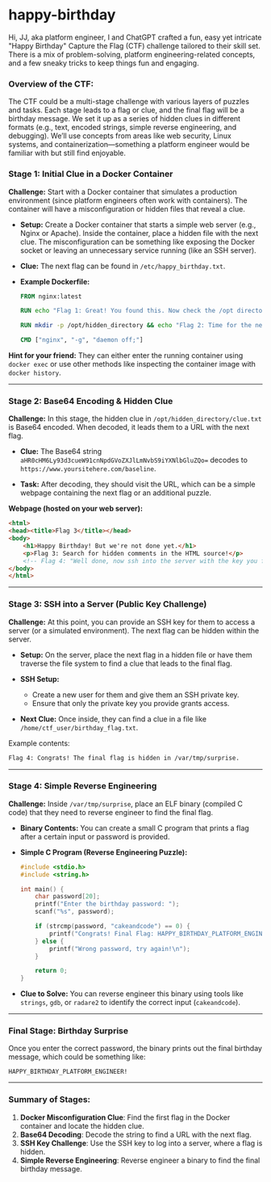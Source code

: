 # happy-birthday
Hi, JJ, aka platform engineer, I and ChatGPT crafted a fun, easy yet intricate "Happy Birthday" Capture the Flag (CTF) challenge tailored to their skill set. There is a mix of problem-solving, platform engineering-related concepts, and a few sneaky tricks to keep things fun and engaging.

### Overview of the CTF:
The CTF could be a multi-stage challenge with various layers of puzzles and tasks. Each stage leads to a flag or clue, and the final flag will be a birthday message. We set it up as a series of hidden clues in different formats (e.g., text, encoded strings, simple reverse engineering, and debugging). We’ll use concepts from areas like web security, Linux systems, and containerization—something a platform engineer would be familiar with but still find enjoyable.

### Stage 1: Initial Clue in a Docker Container
**Challenge:** Start with a Docker container that simulates a production environment (since platform engineers often work with containers). The container will have a misconfiguration or hidden files that reveal a clue.

- **Setup:** Create a Docker container that starts a simple web server (e.g., Nginx or Apache). Inside the container, place a hidden file with the next clue. The misconfiguration can be something like exposing the Docker socket or leaving an unnecessary service running (like an SSH server).

- **Clue:** The next flag can be found in `/etc/happy_birthday.txt`.

- **Example Dockerfile:**
    ```Dockerfile
    FROM nginx:latest

    RUN echo "Flag 1: Great! You found this. Now check the /opt directory!" > /etc/happy_birthday.txt

    RUN mkdir -p /opt/hidden_directory && echo "Flag 2: Time for the next challenge. Decode the following: aHR0cHM6Ly93d3cueW91cnNpdGVoZXJlLmNvbS9iYXNlbGluZQo=" > /opt/hidden_directory/clue.txt

    CMD ["nginx", "-g", "daemon off;"]
    ```

**Hint for your friend:** They can either enter the running container using `docker exec` or use other methods like inspecting the container image with `docker history`.

---

### Stage 2: Base64 Encoding & Hidden Clue
**Challenge:** In this stage, the hidden clue in `/opt/hidden_directory/clue.txt` is Base64 encoded. When decoded, it leads them to a URL with the next flag.

- **Clue:** The Base64 string `aHR0cHM6Ly93d3cueW91cnNpdGVoZXJlLmNvbS9iYXNlbGluZQo=` decodes to `https://www.yoursitehere.com/baseline`.

- **Task:** After decoding, they should visit the URL, which can be a simple webpage containing the next flag or an additional puzzle.

**Webpage (hosted on your web server):**
```html
<html>
<head><title>Flag 3</title></head>
<body>
    <h1>Happy Birthday! But we're not done yet.</h1>
    <p>Flag 3: Search for hidden comments in the HTML source!</p>
    <!-- Flag 4: "Well done, now ssh into the server with the key you find next!" -->
</body>
</html>
```

---

### Stage 3: SSH into a Server (Public Key Challenge)
**Challenge:** At this point, you can provide an SSH key for them to access a server (or a simulated environment). The next flag can be hidden within the server.

- **Setup:** On the server, place the next flag in a hidden file or have them traverse the file system to find a clue that leads to the final flag.

- **SSH Setup:**
  - Create a new user for them and give them an SSH private key.
  - Ensure that only the private key you provide grants access.
  
- **Next Clue:** Once inside, they can find a clue in a file like `/home/ctf_user/birthday_flag.txt`.

Example contents:
```bash
Flag 4: Congrats! The final flag is hidden in /var/tmp/surprise.
```

---

### Stage 4: Simple Reverse Engineering
**Challenge:** Inside `/var/tmp/surprise`, place an ELF binary (compiled C code) that they need to reverse engineer to find the final flag.

- **Binary Contents:** You can create a small C program that prints a flag after a certain input or password is provided.
  
- **Simple C Program (Reverse Engineering Puzzle):**
    ```c
    #include <stdio.h>
    #include <string.h>

    int main() {
        char password[20];
        printf("Enter the birthday password: ");
        scanf("%s", password);

        if (strcmp(password, "cakeandcode") == 0) {
            printf("Congrats! Final Flag: HAPPY_BIRTHDAY_PLATFORM_ENGINEER!\n");
        } else {
            printf("Wrong password, try again!\n");
        }

        return 0;
    }
    ```

- **Clue to Solve:** You can reverse engineer this binary using tools like `strings`, `gdb`, or `radare2` to identify the correct input (`cakeandcode`).

---

### Final Stage: Birthday Surprise
Once you enter the correct password, the binary prints out the final birthday message, which could be something like:
```
HAPPY_BIRTHDAY_PLATFORM_ENGINEER!
```

---

### Summary of Stages:
1. **Docker Misconfiguration Clue**: Find the first flag in the Docker container and locate the hidden clue.
2. **Base64 Decoding**: Decode the string to find a URL with the next flag.
3. **SSH Key Challenge**: Use the SSH key to log into a server, where a flag is hidden.
4. **Simple Reverse Engineering**: Reverse engineer a binary to find the final birthday message.
